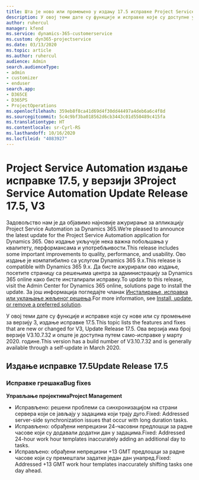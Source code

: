 ```yaml
---
title: Шта је ново или промењено у издању 17.5 исправке Project Service Automation верзије 3, хитна исправка
description: У овој теми дате су функције и исправке које су доступне у издању 17.5 исправке за Project Service Automation верзије 3.
author: ruhercul
manager: kfend
ms.service: dynamics-365-customerservice
ms.custom: dyn365-projectservice
ms.date: 03/13/2020
ms.topic: article
ms.author: ruhercul
audience: Admin
search.audienceType:
- admin
- customizer
- enduser
search.app:
- D365CE
- D365PS
- ProjectOperations
ms.openlocfilehash: 359eb8f8ca41d69d4f30dd44497a4deb6a6c4f8d
ms.sourcegitcommit: 5c4c9bf3ba018562d6cb3443c01d550489c415fa
ms.translationtype: HT
ms.contentlocale: sr-Cyrl-RS
ms.lasthandoff: 10/16/2020
ms.locfileid: "4083927"
---
```

# <a name="project-service-automation-update-release-175-v3"></a><span data-ttu-id="d1ce8-103">Project Service Automation издање исправке 17.5, у верзији 3</span><span class="sxs-lookup"><span data-stu-id="d1ce8-103">Project Service Automation Update Release 17.5, V3</span></span>

<span data-ttu-id="d1ce8-104">Задовољство нам је да објавимо најновије ажурирање за апликацију Project Service Automation за Dynamics 365.</span><span class="sxs-lookup"><span data-stu-id="d1ce8-104">We’re pleased to announce the latest update for the Project Service Automation application for Dynamics 365.</span></span> <span data-ttu-id="d1ce8-105">Ово издање укључује нека важна побољшања у квалитету, перформансама и употребљивости.</span><span class="sxs-lookup"><span data-stu-id="d1ce8-105">This release includes some important improvements to quality, performance, and usability.</span></span>  <span data-ttu-id="d1ce8-106">Ово издање је компатибилно са услугом Dynamics 365 9.x.</span><span class="sxs-lookup"><span data-stu-id="d1ce8-106">This release is compatible with Dynamics 365 9.x.</span></span> <span data-ttu-id="d1ce8-107">Да бисте ажурирали ово издање, посетите страницу са решењима центра за администрацију за Dynamics 365 online како бисте инсталирали исправку.</span><span class="sxs-lookup"><span data-stu-id="d1ce8-107">To update to this release, visit the Admin Center for Dynamics 365 online, solutions page to install the update.</span></span> <span data-ttu-id="d1ce8-108">За још информација погледајте чланак [Инсталирање, исправка или уклањање жељеног решења](https://docs.microsoft.com/power-platform/admin/install-remove-preferred-solution).</span><span class="sxs-lookup"><span data-stu-id="d1ce8-108">For more information, see [Install, update, or remove a preferred solution](https://docs.microsoft.com/power-platform/admin/install-remove-preferred-solution).</span></span>

<span data-ttu-id="d1ce8-109">У овој теми дате су функције и исправке које су нове или су промењене за верзију 3, издање исправке 17.5.</span><span class="sxs-lookup"><span data-stu-id="d1ce8-109">This topic lists the features and fixes that are new or changed for V3, Update Release 17.5.</span></span> <span data-ttu-id="d1ce8-110">Ова верзија има број верзије V3.10.7.32 и опште је доступна путем само-исправке у марту 2020. године.</span><span class="sxs-lookup"><span data-stu-id="d1ce8-110">This version has a build number of V3.10.7.32 and is generally available through a self-update in March 2020.</span></span>


## <a name="update-release-175"></a><span data-ttu-id="d1ce8-111">Издање исправке 17.5</span><span class="sxs-lookup"><span data-stu-id="d1ce8-111">Update Release 17.5</span></span>

### <a name="bug-fixes"></a><span data-ttu-id="d1ce8-112">Исправке грешака</span><span class="sxs-lookup"><span data-stu-id="d1ce8-112">Bug fixes</span></span>


<span data-ttu-id="d1ce8-113">**Управљање пројектима**</span><span class="sxs-lookup"><span data-stu-id="d1ce8-113">**Project Management**</span></span>

- <span data-ttu-id="d1ce8-114">Исправљено: решени проблеми са синхронизацијом на страни сервера који се јављају у задацима који трају дуго.</span><span class="sxs-lookup"><span data-stu-id="d1ce8-114">Fixed: Addressed server-side synchronization issues that occur with long duration tasks.</span></span>
- <span data-ttu-id="d1ce8-115">Исправљено: обрађени непрецизни 24-часовни предлошци за радне часове који су додавали додатни дан у задацима.</span><span class="sxs-lookup"><span data-stu-id="d1ce8-115">Fixed: Addressed 24-hour work hour templates inaccurately adding an additional day to tasks.</span></span>
- <span data-ttu-id="d1ce8-116">Исправљено: обрађени непрецизни +13 GMT предлошци за радне часове који су премештали задатке један дан унапред.</span><span class="sxs-lookup"><span data-stu-id="d1ce8-116">Fixed: Addressed +13 GMT work hour templates inaccurately shifting tasks one day ahead.</span></span>

